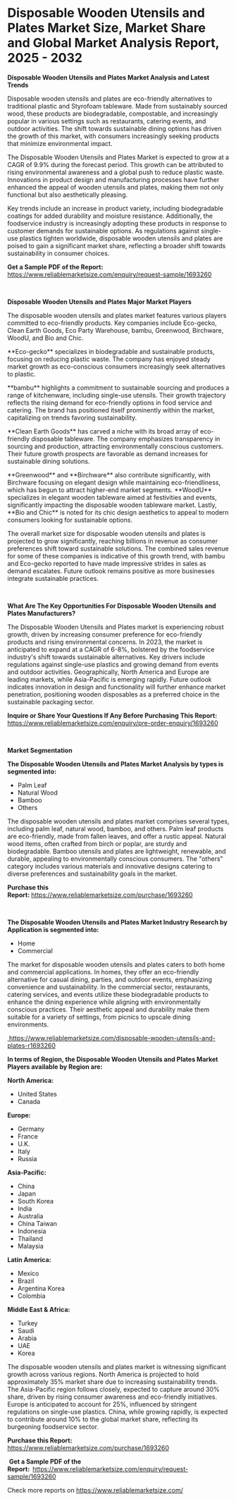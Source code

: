 <p><h1>Disposable Wooden Utensils and Plates Market Size, Market Share and Global Market Analysis Report, 2025 - 2032</h1></p><p><strong>Disposable Wooden Utensils and Plates Market Analysis and Latest Trends</strong></p>
<p><p>Disposable wooden utensils and plates are eco-friendly alternatives to traditional plastic and Styrofoam tableware. Made from sustainably sourced wood, these products are biodegradable, compostable, and increasingly popular in various settings such as restaurants, catering events, and outdoor activities. The shift towards sustainable dining options has driven the growth of this market, with consumers increasingly seeking products that minimize environmental impact.</p><p>The Disposable Wooden Utensils and Plates Market is expected to grow at a CAGR of 9.9% during the forecast period. This growth can be attributed to rising environmental awareness and a global push to reduce plastic waste. Innovations in product design and manufacturing processes have further enhanced the appeal of wooden utensils and plates, making them not only functional but also aesthetically pleasing.</p><p>Key trends include an increase in product variety, including biodegradable coatings for added durability and moisture resistance. Additionally, the foodservice industry is increasingly adopting these products in response to customer demands for sustainable options. As regulations against single-use plastics tighten worldwide, disposable wooden utensils and plates are poised to gain a significant market share, reflecting a broader shift towards sustainability in consumer choices.</p></p>
<p><strong>Get a Sample PDF of the Report:&nbsp;</strong> <a href="https://www.reliablemarketsize.com/enquiry/request-sample/1693260?utm_campaign=1133&utm_medium=2&utm_source=Github&utm_content=ia&utm_term=08012025&utm_id=disposable-wooden-utensils-and-plates">https://www.reliablemarketsize.com/enquiry/request-sample/1693260</a></p>
<p>&nbsp;</p>
<p><strong>Disposable Wooden Utensils and Plates Major Market Players</strong></p>
<p><p>The disposable wooden utensils and plates market features various players committed to eco-friendly products. Key companies include Eco-gecko, Clean Earth Goods, Eco Party Warehouse, bambu, Greenwood, Birchware, WoodU, and Bio and Chic. </p><p>**Eco-gecko** specializes in biodegradable and sustainable products, focusing on reducing plastic waste. The company has enjoyed steady market growth as eco-conscious consumers increasingly seek alternatives to plastic. </p><p>**bambu** highlights a commitment to sustainable sourcing and produces a range of kitchenware, including single-use utensils. Their growth trajectory reflects the rising demand for eco-friendly options in food service and catering. The brand has positioned itself prominently within the market, capitalizing on trends favoring sustainability.</p><p>**Clean Earth Goods** has carved a niche with its broad array of eco-friendly disposable tableware. The company emphasizes transparency in sourcing and production, attracting environmentally conscious customers. Their future growth prospects are favorable as demand increases for sustainable dining solutions.</p><p>**Greenwood** and **Birchware** also contribute significantly, with Birchware focusing on elegant design while maintaining eco-friendliness, which has begun to attract higher-end market segments. **WoodU** specializes in elegant wooden tableware aimed at festivities and events, significantly impacting the disposable wooden tableware market. Lastly, **Bio and Chic** is noted for its chic design aesthetics to appeal to modern consumers looking for sustainable options.</p><p>The overall market size for disposable wooden utensils and plates is projected to grow significantly, reaching billions in revenue as consumer preferences shift toward sustainable solutions. The combined sales revenue for some of these companies is indicative of this growth trend, with bambu and Eco-gecko reported to have made impressive strides in sales as demand escalates. Future outlook remains positive as more businesses integrate sustainable practices.</p></p>
<p>&nbsp;</p>
<p><strong>What Are The Key Opportunities For Disposable Wooden Utensils and Plates Manufacturers?</strong></p>
<p><p>The Disposable Wooden Utensils and Plates market is experiencing robust growth, driven by increasing consumer preference for eco-friendly products and rising environmental concerns. In 2023, the market is anticipated to expand at a CAGR of 6-8%, bolstered by the foodservice industry's shift towards sustainable alternatives. Key drivers include regulations against single-use plastics and growing demand from events and outdoor activities. Geographically, North America and Europe are leading markets, while Asia-Pacific is emerging rapidly. Future outlook indicates innovation in design and functionality will further enhance market penetration, positioning wooden disposables as a preferred choice in the sustainable packaging sector.</p></p>
<p><strong>Inquire or Share Your Questions If Any Before Purchasing This Report:</strong> <a href="https://www.reliablemarketsize.com/enquiry/pre-order-enquiry/1693260?utm_campaign=1133&utm_medium=2&utm_source=Github&utm_content=ia&utm_term=08012025&utm_id=disposable-wooden-utensils-and-plates">https://www.reliablemarketsize.com/enquiry/pre-order-enquiry/1693260</a></p>
<p>&nbsp;</p>
<p><strong>Market Segmentation</strong></p>
<p><strong>The Disposable Wooden Utensils and Plates Market Analysis by types is segmented into:</strong></p>
<p><ul><li>Palm Leaf</li><li>Natural Wood</li><li>Bamboo</li><li>Others</li></ul></p>
<p><p>The disposable wooden utensils and plates market comprises several types, including palm leaf, natural wood, bamboo, and others. Palm leaf products are eco-friendly, made from fallen leaves, and offer a rustic appeal. Natural wood items, often crafted from birch or poplar, are sturdy and biodegradable. Bamboo utensils and plates are lightweight, renewable, and durable, appealing to environmentally conscious consumers. The "others" category includes various materials and innovative designs catering to diverse preferences and sustainability goals in the market.</p></p>
<p><strong>Purchase this Report:&nbsp;</strong><a href="https://www.reliablemarketsize.com/purchase/1693260?utm_campaign=1133&utm_medium=2&utm_source=Github&utm_content=ia&utm_term=08012025&utm_id=disposable-wooden-utensils-and-plates">https://www.reliablemarketsize.com/purchase/1693260</a></p>
<p>&nbsp;</p>
<p><strong>The Disposable Wooden Utensils and Plates Market Industry Research by Application is segmented into:</strong></p>
<p><ul><li>Home</li><li>Commercial</li></ul></p>
<p><p>The market for disposable wooden utensils and plates caters to both home and commercial applications. In homes, they offer an eco-friendly alternative for casual dining, parties, and outdoor events, emphasizing convenience and sustainability. In the commercial sector, restaurants, catering services, and events utilize these biodegradable products to enhance the dining experience while aligning with environmentally conscious practices. Their aesthetic appeal and durability make them suitable for a variety of settings, from picnics to upscale dining environments.</p></p>
<p><a href="https://www.reliablemarketsize.com/disposable-wooden-utensils-and-plates-r1693260?utm_campaign=1133&utm_medium=2&utm_source=Github&utm_content=ia&utm_term=08012025&utm_id=disposable-wooden-utensils-and-plates">&nbsp;https://www.reliablemarketsize.com/disposable-wooden-utensils-and-plates-r1693260</a></p>
<p><strong>In terms of Region, the Disposable Wooden Utensils and Plates Market Players available by Region are:</strong></p>
<p>
    <p> <strong> North America: </strong>
        <ul>
            <li>United States</li>
            <li>Canada</li>
        </ul>
        </p> 
    <p> <strong> Europe: </strong>
        <ul>
            <li>Germany</li>
            <li>France</li>
            <li>U.K.</li>
            <li>Italy</li>
            <li>Russia</li>
        </ul>
        </p> 
    <p> <strong> Asia-Pacific: </strong>
        <ul>
            <li>China</li>
            <li>Japan</li>
            <li>South Korea</li>
            <li>India</li>
            <li>Australia</li>
            <li>China Taiwan</li>
            <li>Indonesia</li>
            <li>Thailand</li>
            <li>Malaysia</li>
        </ul>
        </p> 
    <p> <strong> Latin America: </strong>
        <ul>
            <li>Mexico</li>
            <li>Brazil</li>
            <li>Argentina Korea</li>
            <li>Colombia</li>
        </ul>
        </p> 
    <p> <strong> Middle East & Africa: </strong>
        <ul>
            <li>Turkey</li>
            <li>Saudi</li>
            <li>Arabia</li>
            <li>UAE</li>
            <li>Korea</li>
        </ul>
    </p>
    </p>
<p><p>The disposable wooden utensils and plates market is witnessing significant growth across various regions. North America is projected to hold approximately 35% market share due to increasing sustainability trends. The Asia-Pacific region follows closely, expected to capture around 30% share, driven by rising consumer awareness and eco-friendly initiatives. Europe is anticipated to account for 25%, influenced by stringent regulations on single-use plastics. China, while growing rapidly, is expected to contribute around 10% to the global market share, reflecting its burgeoning foodservice sector.</p></p>
<p><strong>Purchase this Report: </strong><a href="https://www.reliablemarketsize.com/purchase/1693260?utm_campaign=1133&utm_medium=2&utm_source=Github&utm_content=ia&utm_term=08012025&utm_id=disposable-wooden-utensils-and-plates">https://www.reliablemarketsize.com/purchase/1693260</a></p>
<p>&nbsp;<strong>Get a Sample PDF of the Report:&nbsp;&nbsp;</strong><a href="https://www.reliablemarketsize.com/enquiry/request-sample/1693260?utm_campaign=1133&utm_medium=2&utm_source=Github&utm_content=ia&utm_term=08012025&utm_id=disposable-wooden-utensils-and-plates">https://www.reliablemarketsize.com/enquiry/request-sample/1693260</a></p>
<p><strong></strong></p>
<p>Check more reports on <a href="https://www.reliablemarketsize.com/?utm_campaign=1133&utm_medium=2&utm_source=Github&utm_content=ia&utm_term=08012025&utm_id=disposable-wooden-utensils-and-plates">https://www.reliablemarketsize.com/</a></p>